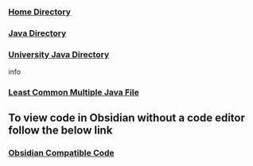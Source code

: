 ### [Home Directory](/CodeLanguages/ReadMe.md)
### [Java Directory](/CodeLanguages/Java/JavaContents.md)
### [University Java Directory](/CodeLanguages/Java/UniversityJavaFiles/ReadMe.md)

info
### [Least Common Multiple Java File](leastCommonMultiple.java)

## To view code in Obsidian without a code editor follow the below link

### [Obsidian Compatible Code](leastCommonMultiple.md)